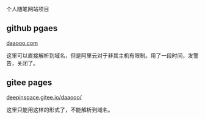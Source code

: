 个人随笔网站项目
## github pgaes
[daaooo.com](http://zw231212.github.io)

这里可以直接解析到域名，但是阿里云对于非其主机有限制。用了一段时间，发警告，关闭了。


## gitee pages
[deepinspace.gitee.io/daaooo/](https://deepinspace.gitee.io/daaooo/)

这里只能用这样的形式了，不能解析到域名。
